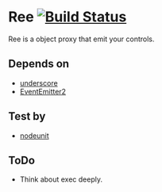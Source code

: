 Ree [![Build Status](https://secure.travis-ci.org/caasi/Ree.png)](http://travis-ci.org/caasi/Ree)
===

Ree is a object proxy that emit your controls.

Depends on
----------

*   [underscore](http://underscorejs.org)
*   [EventEmitter2](https://github.com/hij1nx/EventEmitter2)

Test by
-------

*   [nodeunit](https://github.com/caolan/nodeunit)

ToDo
----

*   Think about exec deeply.
